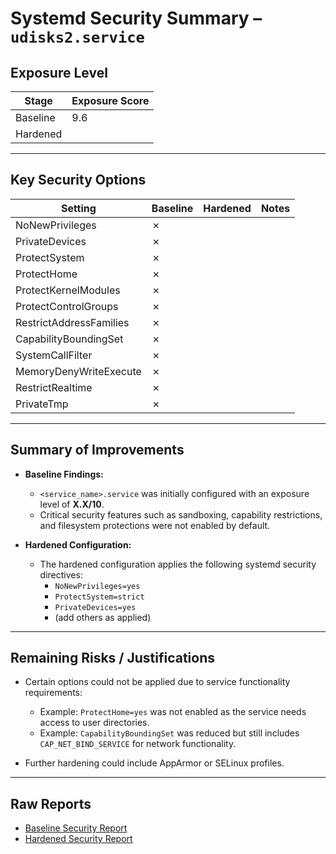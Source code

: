 # Systemd Security Summary – `udisks2.service`

## Exposure Level

| Stage      | Exposure Score |
|------------|----------------|
| Baseline   |    9.6         |
| Hardened   |                |

---

## Key Security Options

| Setting                  | Baseline | Hardened | Notes                       |
|--------------------------|----------|----------|-----------------------------|
| NoNewPrivileges          | ✗        |          |                             |
| PrivateDevices           | ✗        |          |                             |
| ProtectSystem            | ✗        |          |                             |
| ProtectHome              | ✗        |          |                             |
| ProtectKernelModules     | ✗        |          |                             |
| ProtectControlGroups     | ✗        |          |                             |
| RestrictAddressFamilies  | ✗        |          |                             |
| CapabilityBoundingSet    | ✗        |          |                             |
| SystemCallFilter         | ✗        |          |                             |
| MemoryDenyWriteExecute   | ✗        |          |                             |
| RestrictRealtime         | ✗        |          |                             |
| PrivateTmp               | ✗        |          |                             |

---

## Summary of Improvements

- **Baseline Findings:**  
  - `<service_name>.service` was initially configured with an exposure level of **X.X/10**.  
  - Critical security features such as sandboxing, capability restrictions, and filesystem protections were not enabled by default.  

- **Hardened Configuration:**  
  - The hardened configuration applies the following systemd security directives:  
    - `NoNewPrivileges=yes`
    - `ProtectSystem=strict`
    - `PrivateDevices=yes`
    - (add others as applied)  

---

## Remaining Risks / Justifications

- Certain options could not be applied due to service functionality requirements:
  - Example: `ProtectHome=yes` was not enabled as the service needs access to user directories.
  - Example: `CapabilityBoundingSet` was reduced but still includes `CAP_NET_BIND_SERVICE` for network functionality.

- Further hardening could include AppArmor or SELinux profiles.

---

## Raw Reports

- [Baseline Security Report](./systemd_security_report/baseline.txt)
- [Hardened Security Report](./systemd_security_report/hardened.txt)


